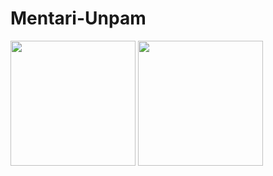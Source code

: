 # Mentari-Unpam 
<img src="https://github.com/user-attachments/assets/bc206a62-4b37-4064-a1af-872e7a157463" width="200">
<img src="https://github.com/user-attachments/assets/b9cfdeef-fd9d-44c1-81c5-a6b7438cdd2d" width="200">
